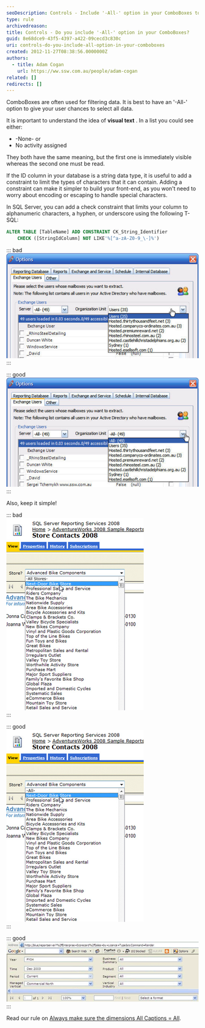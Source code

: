 ```yaml
---
seoDescription: Controls - Include '-All-' option in your ComboBoxes to give users a chance to select all data.
type: rule
archivedreason:
title: Controls - Do you include '-All-' option in your ComboBoxes?
guid: 8e68dce9-43f5-4397-a422-09cecd3c830c
uri: controls-do-you-include-all-option-in-your-comboboxes
created: 2012-11-27T08:38:56.0000000Z
authors:
  - title: Adam Cogan
    url: https://ww.ssw.com.au/people/adam-cogan
related: []
redirects: []
---
```


ComboBoxes are often used for filtering data. It is best to have an '-All-' option to give your user chances to select all data.

It is important to understand the idea of **visual text** . In a list you could see either:

- -None- or
- No activity assigned

They both have the same meaning, but the first one is immediately visible whereas the second one must be read.

<!--endintro-->

If the ID column in your database is a string data type, it is useful to add a constraint to limit the types of characters that it can contain. Adding a constraint can make it simpler to build your front-end, as you won't need to worry about encoding or escaping to handle special characters.

In SQL Server, you can add a check constraint that limits your column to alphanumeric characters, a hyphen, or underscore using the following T-SQL:

```sql
ALTER TABLE [TableName] ADD CONSTRAINT CK_String_Identifier
    CHECK ([StringIdColumn] NOT LIKE'%[^a-zA-Z0-9_\-]%')
```

::: bad
![Figure: Bad example - No '-All-' option so the user cannot select all data](../../assets/Combo-ALL-1.jpg)
:::

::: good  
![Figure: Good example - Having an '-All-' option gives a user a chance to select all data](../../assets/Combo-ALL-2.jpg)  
:::

Also, keep it simple!

::: bad  
![Figure: Bad example - '-All Stores-' isn't needed](../../assets/SelectAllBad.jpg)  
:::

::: good  
![Figure: Good example - Keep it as a simple '-All-'](../../assets/SelectAllGood.jpg)  
:::

::: good  
![Figure: Good example - Keeping it simple makes it easy to spot (that there is no filter) when you have multiple fields.](../../assets/SelectAllVGood.gif)
:::

Read our rule on [Always make sure the dimensions All Captions = All](http://www.ssw.com.au/ssw/Standards/Rules/RulesToBetterBusinessIntelligence.aspx#AllDimensionsTag).
